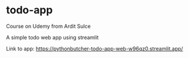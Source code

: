 # todo-app
Course on Udemy from Ardit Sulce

A simple todo web app using streamlit


Link to app: https://pythonbutcher-todo-app-web-w96qz0.streamlit.app/
